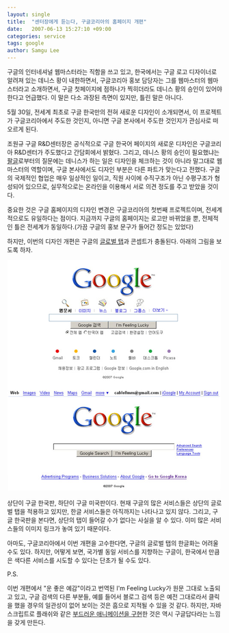 ```yaml
---
layout: single
title:  "센터장에게 듣는다, 구글코리아의 홈페이지 개편"
date:   2007-06-13 15:27:10 +09:00
categories: service
tags: google
author: Samgu Lee
---
```

구글의 인터네셔널 웹마스터라는 직함을 쓰고 있고, 한국에서는 구글 로고 디자이너로 알려져 있는 데니스 황이 내한하면서, 구글코리아 홍보 담당자는 그를 웹마스터의 웹마스터라고 소개하면서, 구글 첫페이지에 점하나가 찍히더라도 데니스 황의 승인이 있어야 한다고 언급했다. 이 말은 다소 과장된 측면이 있지만, 틀린 말은 아니다.

5월 30일, 전세계 최초로 구글 한국만의 전혀 새로운 디자인이 소개되면서, 이 프로젝트가 구글코리아에서 주도한 것인지, 아니면 구글 본사에서 주도한 것인지가 관심사로 떠오르게 된다.

조원규 구글 R&D센터장은 공식적으로 구글 한국어 페이지의 새로운 디자인은 구글코리아 R&D센터가 주도했다고 간담회에서 밝혔다. 그리고, 데니스 황의 승인이 필요했냐는 [팔글](https://www.palgle.com)로부터의 질문에는 데니스가 하는 일은 디자인을 체크하는 것이 아니라 말그대로 웹마스터의 역할이며, 구글 본사에서도 디자인 부분은 다른 파트가 맞는다고 전했다. 구글의 국제적인 협업은 매우 일상적인 일이고, 직원 사이에 수직구조가 아닌 수평구조가 형성되어 있으므로, 실무적으로는 온라인을 이용해서 서로 의견 정도를 주고 받았을 것이다.

중요한 것은 구글 홈페이지의 디자인 변경은 구글코리아의 첫번째 프로젝트이며, 전세계적으로도 유일하다는 점이다. 지금까지 구글의 홈페이지는 로고만 바뀌었을 뿐, 전체적인 틀은 전세계가 동일하다.(가끔 구글의 홍보 문구가 들어간 정도는 있었다)

하지만, 이번의 디자인 개편은 구글의 [글로벌 탭](https://www.palgle.com/2007/05/17/google-homepage-changed-at-last/)과 콘셉트가 충돌된다. 아래의 그림을 보도록 하자.

![구글 한국판과 구글 미국판](/assets/google-korea-homepage.jpg)

상단이 구글 한국판, 하단이 구글 미국판이다. 현재 구글의 많은 서비스들은 상단의 글로벌 탭을 적용하고 있지만, 한글 서비스들은 아직까지는 나타나고 있지 않다. 그리고, 구글 한국판을 본다면, 상단의 탭이 들어갈 수가 없다는 사실을 알 수 있다. 이미 많은 서비스들의 이미지 링크가 놓여 있기 때문이다.

아마도, 구글코리아에서 이번 개편을 고수한다면, 구글의 글로벌 탭의 한글화는 어려울 수도 있다. 하지만, 어떻게 보면, 국가별 동일 서비스를 지향하는 구글이, 한국에서 만큼은 색다른 서비스를 시도할 수 있다는 단초가 될 수도 있다.

P.S.

이번 개편에서 "운 좋은 예감"이라고 번역된 I'm Feeling Lucky가 원문 그대로 노출되고 있고, 구글 검색의 다른 부분들, 예를 들어서 블로그 검색 등은 예전 그대로라서 클릭을 했을 경우의 일관성이 없어 보이는 것은 흠으로 지적될 수 있을 것 같다. 하지만, 자바스크립트로 플래쉬와 같은 [부드러운 애니메이션을 구현](http://9eye.net/entry/New-MainPage-of-Google)한 것은 역시 구글답다라는 느낌을 갖게 만든다.
